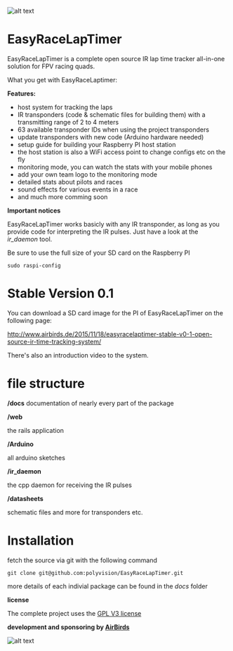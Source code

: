 ![alt text](http://www.airbirds.de/wp-content/uploads/2015/11/logo_big.png "EasyRaceLapTimer")

# EasyRaceLapTimer

EasyRaceLapTimer is a complete open source IR lap time tracker all-in-one solution for FPV racing quads.

What you get with EasyRaceLaptimer:

**Features:**

* host system for tracking the laps
* IR transponders (code & schematic files for building them) with a transmitting range of 2 to 4 meters
* 63 available transponder IDs when using the project transponders
* update transponders with new code (Arduino hardware needed)
* setup guide for building your Raspberry PI host station
* the host station is also a WiFi access point to change configs etc on the fly
* monitoring mode, you can watch the stats with your mobile phones
* add your own team logo to the monitoring mode
* detailed stats about pilots and races
* sound effects for various events in a race
* and much more comming soon

**Important notices**

EasyRaceLapTimer works basicly with any IR transponder, as long as you provide code for interpreting the IR pulses. Just have a look at the *ir_daemon* tool.

Be sure to use the full size of your SD card on the Raspberry PI

    sudo raspi-config

# Stable Version 0.1

You can download a SD card image for the PI of EasyRaceLapTimer on the following page:

http://www.airbirds.de/2015/11/18/easyracelaptimer-stable-v0-1-open-source-ir-time-tracking-system/

There's also an introduction video to the system.

# file structure

**/docs**
  documentation of nearly every part of the package

**/web**

the rails application

**/Arduino**

all arduino sketches

**/ir_daemon**

the cpp daemon for receiving the IR pulses

**/datasheets**

schematic files and more for transponders etc.


# Installation

fetch the source via git with the following command

    git clone git@github.com:polyvision/EasyRaceLapTimer.git

more details of each indivial package can be found in the *docs* folder

**license**

The complete project uses the [GPL V3 license](http://www.gnu.org/licenses/gpl-3.0.de.html)

**development and sponsoring by [AirBirds](http://www.airbirds.de)**

![alt text](http://www.airbirds.de/wp-content/uploads/2015/08/airbirds_weblogo_200.png "Logo Title Text 1")
